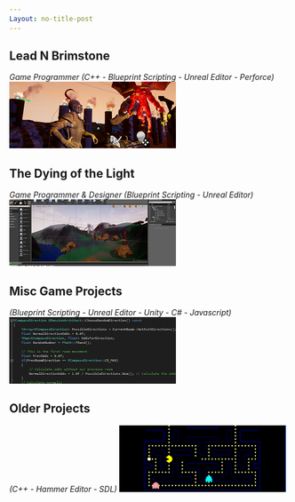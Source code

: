 ```yaml
---
Layout: no-title-post
---
```



## **Lead N Brimstone**
*Game Programmer (C++ - Blueprint Scripting - Unreal Editor - Perforce)*
<a href="/projects/LeadNBrimstone"><img src="/assets/img/LnBCover.PNG" style="max-width:300;max-height:300;" alt="Lead N Brimstone Project Page Preview" class="previewBorder" /></a>

## **The Dying of the Light**
*Game Programmer & Designer (Blueprint Scripting - Unreal Editor)*
<a href="/projects/DyingOfTheLight"><img src="/assets/img/LDCover.PNG" style="max-width:300;max-height:300;" alt="The Dying of the Light Project Page Preview" class="previewBorder" /></a>

## **Misc Game Projects**
*(Blueprint Scripting - Unreal Editor - Unity - C# - Javascript)*
<a href="/projects/GameJamMisc"><img src="/assets/img/MiscProjPreview.PNG" style="max-width:300;max-height:300;" alt="Other Projects and Experience" class="previewBorder" /></a>

## **Older Projects**
*(C++ - Hammer Editor - SDL)*
<a href="/projects/OldProjects"><img src="/assets/img/OldPreview.PNG" style="max-width:300;max-height:300;" alt="Old Projects" class="previewBorder" /></a>
